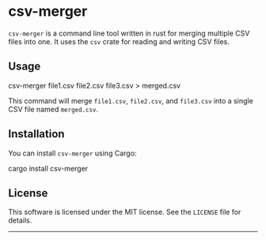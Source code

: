 # csv-merger

`csv-merger` is a command line tool written in rust for merging multiple CSV files into one. It uses the `csv` crate for reading and writing CSV files.

## Usage

csv-merger file1.csv file2.csv file3.csv > merged.csv

This command will merge `file1.csv`, `file2.csv`, and `file3.csv` into a single CSV file named `merged.csv`.

## Installation

You can install `csv-merger` using Cargo:

cargo install csv-merger

## License

This software is licensed under the MIT license. See the `LICENSE` file for details.

---
